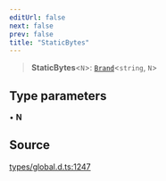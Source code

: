 ```yaml
---
editUrl: false
next: false
prev: false
title: "StaticBytes"
---
```


> **StaticBytes**\<`N`\>: [`Brand`](Brand.md)\<`string`, `N`\>

## Type parameters

• **N**

## Source

[types/global.d.ts:1247](https://github.com/algorandfoundation/tealscript/blob/18ba30a9/types/global.d.ts#L1247)
